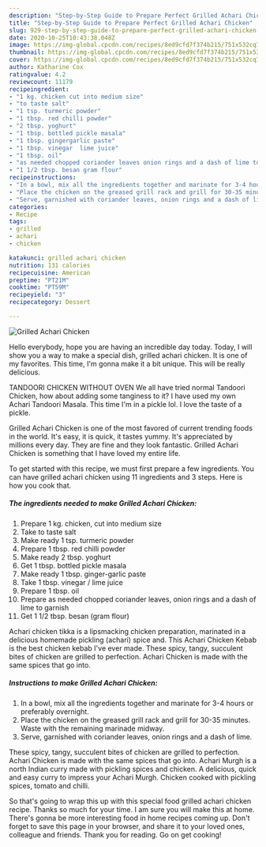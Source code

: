 ```yaml
---
description: "Step-by-Step Guide to Prepare Perfect Grilled Achari Chicken"
title: "Step-by-Step Guide to Prepare Perfect Grilled Achari Chicken"
slug: 929-step-by-step-guide-to-prepare-perfect-grilled-achari-chicken
date: 2020-10-25T10:43:38.048Z
image: https://img-global.cpcdn.com/recipes/8ed9cfd7f374b215/751x532cq70/grilled-achari-chicken-recipe-main-photo.jpg
thumbnail: https://img-global.cpcdn.com/recipes/8ed9cfd7f374b215/751x532cq70/grilled-achari-chicken-recipe-main-photo.jpg
cover: https://img-global.cpcdn.com/recipes/8ed9cfd7f374b215/751x532cq70/grilled-achari-chicken-recipe-main-photo.jpg
author: Katharine Cox
ratingvalue: 4.2
reviewcount: 11179
recipeingredient:
- "1 kg. chicken cut into medium size"
- "to taste salt"
- "1 tsp. turmeric powder"
- "1 tbsp. red chilli powder"
- "2 tbsp. yoghurt"
- "1 tbsp. bottled pickle masala"
- "1 tbsp. gingergarlic paste"
- "1 tbsp. vinegar  lime juice"
- "1 tbsp. oil"
- "as needed chopped coriander leaves onion rings and a dash of lime to garnish"
- "1 1/2 tbsp. besan gram flour"
recipeinstructions:
- "In a bowl, mix all the ingredients together and marinate for 3-4 hours or preferably overnight."
- "Place the chicken on the greased grill rack and grill for 30-35 minutes. Waste with the remaining marinade midway."
- "Serve, garnished with coriander leaves, onion rings and a dash of lime."
categories:
- Recipe
tags:
- grilled
- achari
- chicken

katakunci: grilled achari chicken 
nutrition: 131 calories
recipecuisine: American
preptime: "PT21M"
cooktime: "PT59M"
recipeyield: "3"
recipecategory: Dessert

---
```



![Grilled Achari Chicken](https://img-global.cpcdn.com/recipes/8ed9cfd7f374b215/751x532cq70/grilled-achari-chicken-recipe-main-photo.jpg)

Hello everybody, hope you are having an incredible day today. Today, I will show you a way to make a special dish, grilled achari chicken. It is one of my favorites. This time, I'm gonna make it a bit unique. This will be really delicious.

TANDOORI CHICKEN WITHOUT OVEN We all have tried normal Tandoori Chicken, how about adding some tanginess to it? I have used my own Achari Tandoori Masala. This time I&#39;m in a pickle lol. I love the taste of a pickle.

Grilled Achari Chicken is one of the most favored of current trending foods in the world. It's easy, it is quick, it tastes yummy. It's appreciated by millions every day. They are fine and they look fantastic. Grilled Achari Chicken is something that I have loved my entire life.


To get started with this recipe, we must first prepare a few ingredients. You can have grilled achari chicken using 11 ingredients and 3 steps. Here is how you cook that.

<!--inarticleads1-->

##### The ingredients needed to make Grilled Achari Chicken:

1. Prepare 1 kg. chicken, cut into medium size
1. Take to taste salt
1. Make ready 1 tsp. turmeric powder
1. Prepare 1 tbsp. red chilli powder
1. Make ready 2 tbsp. yoghurt
1. Get 1 tbsp. bottled pickle masala
1. Make ready 1 tbsp. ginger-garlic paste
1. Take 1 tbsp. vinegar / lime juice
1. Prepare 1 tbsp. oil
1. Prepare as needed chopped coriander leaves, onion rings and a dash of lime to garnish
1. Get 1 1/2 tbsp. besan (gram flour)


Achari chicken tikka is a lipsmacking chicken preparation, marinated in a delicious homemade pickling (achari) spice and. This Achari Chicken Kebab is the best chicken kebab I&#39;ve ever made. These spicy, tangy, succulent bites of chicken are grilled to perfection. Achari Chicken is made with the same spices that go into. 

<!--inarticleads2-->

##### Instructions to make Grilled Achari Chicken:

1. In a bowl, mix all the ingredients together and marinate for 3-4 hours or preferably overnight.
1. Place the chicken on the greased grill rack and grill for 30-35 minutes. Waste with the remaining marinade midway.
1. Serve, garnished with coriander leaves, onion rings and a dash of lime.


These spicy, tangy, succulent bites of chicken are grilled to perfection. Achari Chicken is made with the same spices that go into. Achari Murgh is a north Indian curry made with pickling spices and chicken. A delicious, quick and easy curry to impress your Achari Murgh. Chicken cooked with pickling spices, tomato and chilli. 

So that's going to wrap this up with this special food grilled achari chicken recipe. Thanks so much for your time. I am sure you will make this at home. There's gonna be more interesting food in home recipes coming up. Don't forget to save this page in your browser, and share it to your loved ones, colleague and friends. Thank you for reading. Go on get cooking!
